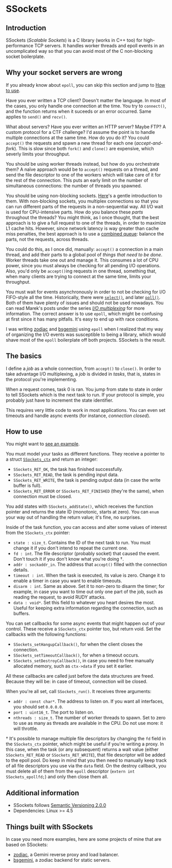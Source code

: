 # SSockets

## Introduction
SSockets (_Scalable Sockets_) is a C library (works in C++ too) for high-performance TCP servers. It handles worker threads and epoll events in an uncomplicated way so that you can avoid most of the C non-blocking socket boilerplate.

## Why your socket servers are wrong
If you already know about `epoll`, you can skip this section and jump to [How to use](#how-to-use).

Have you ever written a TCP client? Doesn't matter the language. In most of the cases, you only handle one connection at the time. You try to `connect()`, and the function returns when it suceeds or an error occurred. Same applies to `send()` and `recv()`.

What about servers? Have you ever written an HTTP server? Maybe FTP? A custom protocol for a CTF challenge? I'd assume the point is to handle multiple connections at the same time. How do you do it? You could `accept()` the requests and spawn a new thread for each one (_accept-and-fork_). This is slow since both `fork()` and `clone()` are expensive, which severly limits your throughput.

You should be using worker threads instead, but how do you orchestrate them? A naïve approach would be to `accept()` requests on a thread, and send the file descriptor to one of the workers which will take care of it for the rest of the connection. This puts an early limit on the number of simultaneous connections: the number of threads you spawned.

You should be using non-blocking sockets. [Here](https://www.scottklement.com/rpg/socktut/nonblocking.html)'s a gentle introduction to them. With non-blocking sockets, you multiplex connections so that you can run different parts of the requests in a non-sequential way. All I/O wait is used for CPU-intensive parts. How do you balance these _parts_ throughout the threads? You might think, as I once thought, that the best approach is to give a full request to one of the threads, in order to maximize L1 cache hits. However, since network latency is way greater than cache miss penalties, the best approach is to use a [combined queue](https://youtu.be/F5Ri_HhziI0): balance the parts, not the requests, across threads.

You could do this, as I once did, manually: `accept()` a connection in a main thread, and add their parts to a global pool of _things that need to be done_. Worker threads take one out and manage it. This consumes a lot of CPU power, since you must always be checking for all pending I/O operations. Also, you'd only be `accept()`ing requests in one thread, something that, when many clients are trying to connect at the same time, limits your throughput.

You must wait for events asynchronously in order to not be checking for I/O FIFO-style all the time. Historically, there were [`select()`](https://man7.org/linux/man-pages/man2/select.2.html), and later [`poll()`](https://man7.org/linux/man-pages/man2/poll.2.html). Both of them have plenty of issues and should not be used nowadays. You can read Marek's posts under the series [_I/O multiplexing_](https://idea.popcount.org/2016-11-01-a-brief-history-of-select2/) for more information. The correct answer is to use `epoll`, which might be confusing at first since it has many pitfalls. It's easy to end up with race conditions.

I was writing [zodiac](https://github.com/jlxip/zodiac) and [bsgemini](https://github.com/jlxip/bsgemini) using `epoll` when I realized that my way of organizing the I/O events was susceptible to being a library, which would shave most of the `epoll` boilerplate off both projects. SSockets is the result.

## The basics
I define a _job_ as a whole connection, from `accept()` to `close()`. In order to take advantage I/O multiplexing, a _job_ is divided in _tasks_, that is, states in the protocol you're implementing.

When a request comes, task 0 is ran. You jump from state to state in order to tell SSockets which is the next task to run. If your protocol is simple, you probably just have to increment the state identifier.

This requires very little code to work in most applications. You can even set timeouts and handle async events (for instance, _connection closed_).

## How to use
You might want to [see an example](https://github.com/jlxip/ssockets/tree/master/examples/echo/src).

You must model your tasks as different functions. They receive a pointer to a struct [`SSockets_ctx`](https://github.com/jlxip/ssockets/blob/master/pub/ssockets.h) and return an integer:
- `SSockets_RET_OK`, the task has finished successfully.
- `SSockets_RET_READ`, the task is pending input data.
- `SSockets_RET_WRITE`, the task is pending output data (in case the write buffer is full).
- `SSockets_RET_ERROR` or `SSockets_RET_FINISHED` (they're the same), when connection must be closed.

You add states with `SSockets_addState()`, which receives the function pointer and returns the state ID (monotonic, starts at zero). You can `enum` your way out of handling the return value; it's fine, no surprises.

Inside of the task function, you can access and alter some values of interest from the `SSockets_ctx` pointer:
- `state : size_t`. Contains the ID of the next task to run. You must change it if you don't intend to repeat the current one.
- `fd : int`. The file descriptor (probably socket) that caused the event. Don't touch it if you don't know what you're doing †.
- `addr : sockaddr_in`. The address that `accept()` filled with the connection details.
- `timeout : int`. When the task is executed, its value is zero. Change it to enable a timer in case you want to enable timeouts.
- `disarm : int`. Same as above. Set it to non-zero to disarm the timer; for example, in case you want to time out only one part of the job, such as reading the request, to avoid RUDY attacks.
- `data : void*`. Set this field to whatever you heart desires the most. Useful for keeping extra information regarding the connection, such as buffers.

You can set callbacks for some async events that might happen out of your control. These receive a `SSockets_ctx` pointer too, but return void. Set the callbacks with the following functions:
- `SSockets_setHangupCallback()`, for when the client closes the connection.
- `SSockets_setTimeoutCallback()`, for when a timeout occurs.
- `SSockets_setDestroyCallback()`, in case you need to free manually allocated memory, such as `ctx->data` if you set it earlier.

All these callbacks are called just before the data structures are freed. Because they will be: in case of timeout, connection will be closed.

When you're all set, call `SSockets_run()`. It receives three arguments:
- `addr : const char*`. The address to listen on. If you want all interfaces, you should set `0.0.0.0`.
- `port : uint16_t`. The port to listen on.
- `nthreads : size_t`. The number of worker threads to spawn. Set to zero to use as many as threads are available in the CPU. Do not use more: it will throttle.

† It's possible to manage multiple file descriptors by changing the `fd` field in the `SSockets_ctx` pointer, which might be useful if you're writing a proxy. In this case, when the task (or any subsequent) returns a wait value (either `SSockets_RET_READ` or `SSockets_RET_WRITE`), that file descriptor will be added to the epoll pool. Do keep in mind that you then need to manually keep track of all file descriptors you use via the `data` field. On the destroy callback, you must delete all of them from the `epoll` descriptor (`extern int SSockets_epollfd;`) and only then close them all.

## Additional information
- SSockets follows [Semantic Versioning 2.0.0](https://semver.org/spec/v2.0.0.html)
- Dependencies: Linux >= 4.5

## Things built with SSockets
In case you need more examples, here are some projects of mine that are based on SSockets:
- [zodiac](https://github.com/jlxip/zodiac), a Gemini reverse proxy and load balancer.
- [bsgemini](https://github.com/jlxip/bsgemini), a zodiac backend for static servers.
